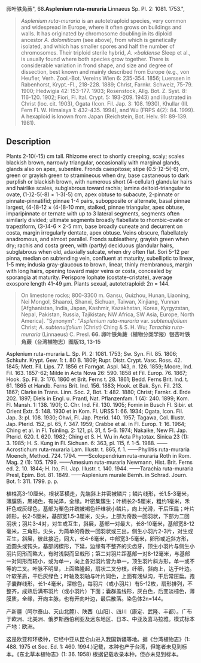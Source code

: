 卵叶铁角蕨",
68.**Asplenium ruta-muraria** Linnaeus Sp. Pl. 2: 1081. 1753.",

> *Asplenium ruta-muraria* is an autotetraploid species, very common and widespread in Europe, where it often grows on buildings and walls. It has originated by chromosome doubling in its diploid ancestor *A. dolomiticum* (see above), from which is genetically isolated, and which has smaller spores and half the number of chromosomes. Their triploid sterile hybrid, *A. ×baldense* Sleep et al., is usually found where both species grow together. There is considerable variation in frond shape, and size and degree of dissection, best known and mainly described from Europe (e.g., von Heufler, Verh. Zool.-Bot. Vereins Wien 6: 235-354. 1856; Luerssen in Rabenhorst, Krypt.-Fl., 218-228. 1889; Christ, Farnkr. Schweiz, 75-79. 1900; Hedwigia 42: 153-177. 1903; Rosenstock, Allg. Bot. Z. Syst. 8: 116-120. 1902; Fiori, Fl. Ital. Crypt. 5: 193-209. 1943) and illustrated in Christ (loc. cit. 1903), Ogata (Icon. Fil. Jap. 3: 108. 1930), Khullar (Ill. Fern Fl. W. Himalaya 1: 432-435. 1994), and Wu (FRPS 4(2): 84. 1999). A hexaploid is known from Japan (Reichstein, Bot. Helv. 91: 89-139. 1981).

## Description
Plants 2-10(-15) cm tall. Rhizome erect to shortly creeping, scaly; scales blackish brown, narrowly triangular, occasionally with marginal glands, glands also on apex, subentire. Fronds caespitose; stipe (0.5-)2-5(-6) cm, green or grayish green to stramineous when dry, base castaneous to dark purplish or blackish brown, with numerous short (4-cellular) glandular hairs and hairlike scales, subglabrous toward rachis; lamina deltoid-triangular to ovate, (1-)2-5(-8) × 1-3(-5) cm, apex obtuse to subacute, 2-pinnate or pinnate-pinnatifid; pinnae 1-4 pairs, subopposite or alternate, basal pinnae largest, (4-)8-12 × (4-)8-10 mm, stalked, pinnae triangular, apex obtuse, imparipinnate or ternate with up to 3 lateral segments, segments often similarly divided; ultimate segments broadly flabellate to rhombic-ovate or trapeziform, (3-)4-6 × 2-5 mm, base broadly cuneate and decurrent on costa, margin irregularly dentate, apex obtuse. Veins obscure, flabellately anadromous, and almost parallel. Fronds subleathery, grayish green when dry; rachis and costa green, with (partly) deciduous glandular hairs, subglabrous when old, adaxially sulcate, when dry often flat. Sori 5-12 per pinna, median on subtending vein, confluent at maturity, subelliptic to linear, 1-5 mm; indusia gray-glaucous to brown, linear, thinly membranous, margin with long hairs, opening toward major veins or costa, concealed by sporangia at maturity. Perispore lophate (costate-cristate), average exospore length 41-49 µm. Plants sexual, autotetraploid: 2*n* = 144.

> On limestone rocks; 800-3300 m. Gansu, Guizhou, Hunan, Liaoning, Nei Mongol, Shaanxi, Shanxi, Sichuan, Taiwan, Xinjiang, Yunnan [Afghanistan, India, Japan, Kashmir, Kazakhstan, Korea, Kyrgyzstan, Nepal, Pakistan, Russia, Tajikistan; NW Africa, SW Asia, Europe, North America].
  "Synonym": "*Asplenium ruta-muraria* var. *subtenuifolium* Christ; *A.* *subtenuifolium* (Christ) Ching &amp; S. H. Wu; *Tarachia ruta-muraria* (Linnaeus) C. Presl.
**66. 卵叶铁角蕨（植物分类学报）银杏叶铁角蕨（台湾植物志）图版13, 13-15**

Asplenium ruta-muraria L. Sp. Pl. 2: 1081. 1753; Sw. Syn. Fil. 85. 1806; Schkuhr. Krypt. Gew. 1: t. 80 B. 1809; Rupr. Distr. Crypt. Vasc. Ross. 42. 1845; Mett. Fil. Lips. 77. 1856 et Farngat. Aspl. 143, n. 126. 1859; Moore, Ind. Fil. 163. 1857-62; Milde in Acta Nova 26: 590. 1858 et Fil. Europ. 76. 1867; Hook. Sp. Fil. 3: 176. 1860 et Brit. Ferns t. 28. 1861; Bedd. Ferns Brit. Ind. t. 61. 1865 et Handb. Ferns Brit. Ind. 156. 1883; Hook. et Bak. Syn. Fil. 213. 1867; Clarke in Trans. Linn. Soc. 2, Bot. 1: 482. 1880; Christ; Farnkr. d. Erde 202. 1897; Diels in Engl. u. Prantl, Nat. Pflanzenfam. 1 (4): 240. 1899; Kom. Fl. Mansh. 1: 138. 1901; C. Chr. Ind. Fil. 130. 1905; Fomin in Busch Fl. Sibir. et Orient Extr. 5: 148. 1930 et in Kom. Fl. URSS 1: 66. 1934; Ogata, Icon. Fil. Jap. 3: pl. 108. 1930; Ohwi, Fl. Jap. Pterid. 140. 1957; Tagawa, Col. Illustr. Jap. Pterid. 152, pl. 65, f. 347. 1959; Crabbe et al. in Fl. Europ. 1: 16. 1964; Ching et al. in Fl. Tsinling. 2: 121, pl. 31, f. 5-6. 1974; Nakaike, New Fl. Jap. Pterid. 620. f. 620. 1982; Ching et S. H. Wu in Acta Phytotax. Sinica 23 (1): 3. 1985; H. S. Kung in Fl. Sichuan. 6: 363, pl. 115, f. 1-5. 1988. ——Acrostichum ruta-muraria Lam. Illustr. t. 865, f. 1. ——Phyllitis ruta-muraria Moench, Method. 724. 1794. ——Scolopendrium ruta-muraria Roth in Rom. Mag. 2 (1): 105. 1799. ——Amesium ruta-muraria Newmann, Hist. Brit. Ferns ed. 2. 10. 1844; H. Ito, Fil. Jap. Illustr. t. 140. 1944. ——Tarachia ruta-muraria Presl, Epim. Bot. 81. 1849. ——Asplenium murale Bernh. in Schrad. Journ. Bot. 1: 311. 1799. p. p.

植株高3-10厘米。根状茎横走，先端斜上并密被鳞片；鳞片线形，长1.5-3毫米，薄膜质，黑褐色，有光泽，全缘。叶密集簇生；叶柄长2-5厘米，粗约1毫米，禾秆色或灰绿色，基部为栗色并疏被褐色纤维状小鳞片，向上光滑，干后压扁；叶片卵形，长2-5厘米，基部宽1.5-3厘米，尖头，上部为奇数一回羽状，下部为二回羽状；羽片3-4对，对生或互生，斜展，基部一对最大，长8-10毫米，基部宽8-12毫米，三角形，尖头，为简单的奇数一回羽状或三出，侧生小羽片2-3片，对生或互生，斜展，彼此接近，同大，长4-6毫米，中部宽3-5毫米，卵形或近斜方形，近圆头或钝头，基部阔楔形，下延，边缘有不整齐的尖齿牙，顶生小羽片与侧生小羽片同形而略大，有时浅裂而呈戟形；第二对羽片距基部一对8-12毫米，与基部一对同形而较小，或为单一，向上各对羽片皆为单一，顶生羽片斜方形，单一或不等的二叉。叶脉不明显，上面略隆起，扇状二叉分枝，纤细，斜向上，达于叶边。叶软革质，干后灰绿色；叶轴及羽轴与叶片同色，上面有浅纵沟，干后常压扁。孢子囊群线形，长1-4毫米，深棕色，每羽片（或小羽片）有5-12枚，扇形排列，不整齐，成熟后满布羽片（或小羽片）下面；囊群盖线形，灰白色，后变淡棕色，薄膜质，全缘，开向主脉，也有开向叶边，最后散落。染色体2n=144。

产新疆（阿尔泰山、天山北麓）、陕西（山阳）、四川（康定、武隆、丰都）。广布于欧洲、北美洲、俄罗斯西伯利亚及远东地区、日本、中亚及喜马拉雅。模式标本产地：欧洲。

这是欧亚和环极种，它经中亚从昆仑山进入我国新疆等地。据《台湾植物志》(1: 488. 1975 et Sec. Ed. 1: 460. 1994.)记载，本种也产于台湾，但笔者未见到标本。《东北草本植物志》(1: 36. 1958) 根据记载收录本种，但亦未见到标本。
